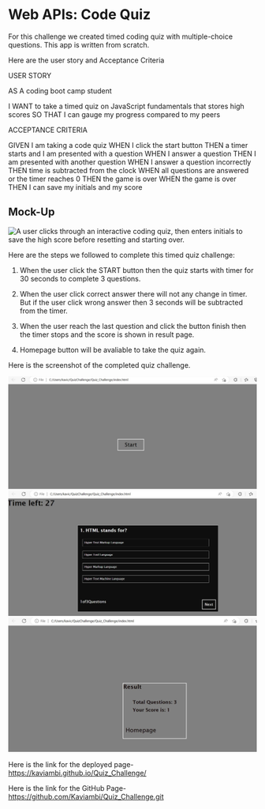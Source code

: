 # Web APIs: Code Quiz 

For this challenge we created timed coding quiz with multiple-choice questions. This app is written from scratch.

Here are the user story and Acceptance Criteria

USER STORY

AS A coding boot camp student 

I WANT to take a timed quiz on JavaScript fundamentals that stores high scores 
SO THAT I can gauge my progress compared to my peers

ACCEPTANCE CRITERIA

GIVEN I am taking a code quiz 
WHEN I click the start button 
THEN a timer starts and I am presented with a question 
WHEN I answer a question 
THEN I am presented with another question 
WHEN I answer a question incorrectly 
THEN time is subtracted from the clock 
WHEN all questions are answered or the timer reaches 0 
THEN the game is over 
WHEN the game is over 
THEN I can save my initials and my score

## Mock-Up

![A user clicks through an interactive coding quiz, then enters initials to save the high score before resetting and starting over.](./Assets/04-web-apis-homework-demo.gif)

Here are the steps we followed to complete this timed quiz challenge:

1. When the user click the START button then the quiz starts with timer for 30 seconds to complete 3 questions. 

2. When the user click correct answer there will not any change in timer. But if the user click wrong answer then 3 seconds will be subtracted from the timer. 

3. When the user reach the last question and click the button finish then the timer stops and the score is shown in result page. 

4. Homepage button will be avaliable to take the quiz again. 

Here is the screenshot of the completed quiz challenge. 

![Screenshot](./Images/Capture.JPG)
![Screenshot](./Images/Capture1.JPG)
![Screenshot](./Images/Capture2.JPG)

Here is the link for the deployed page- https://kaviambi.github.io/Quiz_Challenge/

Here is the link for the GitHub Page- https://github.com/Kaviambi/Quiz_Challenge.git
